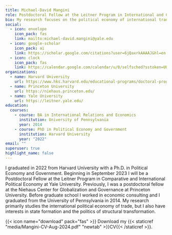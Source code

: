 ```yaml
---
title: Michael-David Mangini
role: Postdoctoral Fellow at the Leitner Program in International and Comparative Political Economy
bio: My research focuses on the political economy of international trade.
social:
  - icon: envelope
    icon_pack: fas
    link: mailto:michael-david.mangini@yale.edu
  - icon: google-scholar
    icon_pack: ai
    link: https://scholar.google.com/citations?user=6jQaxrkAAAAJ&hl=en
  - icon: clock
    icon_pack: fas
    link: https://calendar.google.com/calendar/u/0/selfsched?sstoken=UU5FN2VnQ2VOQU9KfGRlZmF1bHR8YzQ5ZWM2YTM2OTE4MWE0YTc3YWE4NzlkNzJjNmE0ZTU
organizations:
  - name: Harvard University
    url: https://www.hks.harvard.edu/educational-programs/doctoral-programs/phd-political-economy-government
  - name: Princeton University
    url: https://niehaus.princeton.edu/
  - name: Yale University
    url: https://leitner.yale.edu/
education:
  courses:
    - course: BA in International Relations and Economics
      institution: University of Pennsylvania
      year: 2014
    - course: PhD in Political Economy and Government
      institution: Harvard University
      year: "2022"
email: ""
superuser: true
highlight_name: false
---
```

I graduated in 2022 from Harvard University with a Ph.D. in Political Economy and Government. Beginning in September 2023 I will be a Postdoctoral Fellow at the Leitner Program in Comparative and International Political Economy at Yale University. Previously, I was a postdoctoral fellow at the Niehaus Center for Globalization and Governance at Princeton University. Before graduate school I worked in economic consulting and I graduated from the University of Pennsylvania in 2014. My research primarily studies the international political economy of trade, but I also have interests in state formation and the politics of structural transformation.

{{< icon name="download" pack="fas" >}} Download my {{< staticref "media/Mangini-CV-Aug-2024.pdf" "newtab" >}}CV{{< /staticref >}}.
